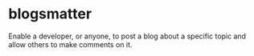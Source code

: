 # blogsmatter
Enable a developer, or anyone, to post a blog about a specific topic and allow others to make comments on it.
